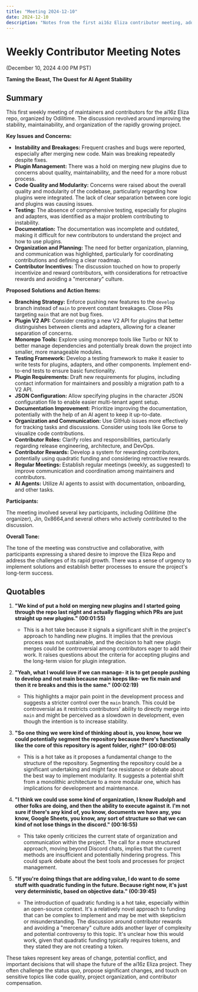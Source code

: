 ```yaml
---
title: "Meeting 2024-12-10"
date: 2024-12-10
description: "Notes from the first ai16z Eliza contributor meeting, addressing key challenges in stability, plugins, and codebase organization, with proposed solutions for improvement."
---
```


# Weekly Contributor Meeting Notes

(December 10, 2024 4:00 PM PST)

**Taming the Beast, The Quest for AI Agent Stability**


## Summary

This first weekly meeting of maintainers and contributors for the ai16z Eliza repo, organized by Odilitime. The discussion revolved around improving the stability, maintainability, and organization of the rapidly growing project.

**Key Issues and Concerns:**

*   **Instability and Breakages:** Frequent crashes and bugs were reported, especially after merging new code. Main was breaking repeatedly despite fixes.
*   **Plugin Management:** There was a hold on merging new plugins due to concerns about quality, maintainability, and the need for a more robust process.
*   **Code Quality and Modularity:** Concerns were raised about the overall quality and modularity of the codebase, particularly regarding how plugins were integrated. The lack of clear separation between core logic and plugins was causing issues.
*   **Testing:** The absence of comprehensive testing, especially for plugins and adapters, was identified as a major problem contributing to instability.
*   **Documentation:** The documentation was incomplete and outdated, making it difficult for new contributors to understand the project and how to use plugins.
*   **Organization and Planning:** The need for better organization, planning, and communication was highlighted, particularly for coordinating contributions and defining a clear roadmap.
*   **Contributor Incentives:** The discussion touched on how to properly incentivize and reward contributors, with considerations for retroactive rewards and avoiding a "mercenary" culture.

**Proposed Solutions and Action Items:**

*   **Branching Strategy:** Enforce pushing new features to the `develop` branch instead of `main` to prevent constant breakages. Close PRs targeting `main` that are not bug fixes.
*   **Plugin V2 API:** Consider creating a new V2 API for plugins that better distinguishes between clients and adapters, allowing for a cleaner separation of concerns.
*   **Monorepo Tools:** Explore using monorepo tools like Turbo or NX to better manage dependencies and potentially break down the project into smaller, more manageable modules.
*   **Testing Framework:** Develop a testing framework to make it easier to write tests for plugins, adapters, and other components. Implement end-to-end tests to ensure basic functionality.
*   **Plugin Requirements:** Draft new requirements for plugins, including contact information for maintainers and possibly a migration path to a V2 API.
*   **JSON Configuration:** Allow specifying plugins in the character JSON configuration file to enable easier multi-tenant agent setup.
*   **Documentation Improvement:** Prioritize improving the documentation, potentially with the help of an AI agent to keep it up-to-date.
*   **Organization and Communication:** Use GitHub issues more effectively for tracking tasks and discussions. Consider using tools like Gorse to visualize code contributions.
*   **Contributor Roles:** Clarify roles and responsibilities, particularly regarding release engineering, architecture, and DevOps.
*   **Contributor Rewards:** Develop a system for rewarding contributors, potentially using quadratic funding and considering retroactive rewards.
*   **Regular Meetings:** Establish regular meetings (weekly, as suggested) to improve communication and coordination among maintainers and contributors.
*   **AI Agents:** Utilize AI agents to assist with documentation, onboarding, and other tasks.

**Participants:**

The meeting involved several key participants, including Odilitime (the organizer), Jin, 0x8664,and several others who actively contributed to the discussion.

**Overall Tone:**

The tone of the meeting was constructive and collaborative, with participants expressing a shared desire to improve the Eliza Repo and address the challenges of its rapid growth. There was a sense of urgency to implement solutions and establish better processes to ensure the project's long-term success.


## Quotables

1. **"We kind of put a hold on merging new plugins and I started going through the repo last night and actually flagging which PRs are just straight up new plugins." (00:01:55)**
    *   This is a hot take because it signals a significant shift in the project's approach to handling new plugins. It implies that the previous process was not sustainable, and the decision to halt new plugin merges could be controversial among contributors eager to add their work. It raises questions about the criteria for accepting plugins and the long-term vision for plugin integration.

2. **"Yeah, what I would love if we can manage- it is to get people pushing to develop and not main because main keeps like- we fix main and then it re breaks and this is the same." (00:02:19)**
    *   This highlights a major pain point in the development process and suggests a stricter control over the `main` branch. This could be controversial as it restricts contributors' ability to directly merge into `main` and might be perceived as a slowdown in development, even though the intention is to increase stability.

3. **"So one thing we were kind of thinking about is, you know, how we could potentially segment the repository because there's functionally like the core of this repository is agent folder, right?" (00:08:05)**
    *   This is a hot take as it proposes a fundamental change to the structure of the repository. Segmenting the repository could be a significant undertaking and might face resistance or debate about the best way to implement modularity. It suggests a potential shift from a monolithic architecture to a more modular one, which has implications for development and maintenance.

4. **"I think we could use some kind of organization, I know Rudolph and other folks are doing, and then the ability to execute against it. I'm not sure if there's any kind of, you know, documents we have any, you know, Google Sheets, you know, any sort of structure so that we can kind of not lose things in the discord." (00:16:55)**
    *   This take openly criticizes the current state of organization and communication within the project. The call for a more structured approach, moving beyond Discord chats, implies that the current methods are insufficient and potentially hindering progress. This could spark debate about the best tools and processes for project management.

5. **"If you're doing things that are adding value, I do want to do some stuff with quadratic funding in the future. Because right now, it's just very deterministic, based on objective data." (00:39:45)**
    *   The introduction of quadratic funding is a hot take, especially within an open-source context. It's a relatively novel approach to funding that can be complex to implement and may be met with skepticism or misunderstanding. The discussion around contributor rewards and avoiding a "mercenary" culture adds another layer of complexity and potential controversy to this topic. It's unclear how this would work, given that quadratic funding typically requires tokens, and they stated they are not creating a token.

These takes represent key areas of change, potential conflict, and important decisions that will shape the future of the ai16z Eliza project. They often challenge the status quo, propose significant changes, and touch on sensitive topics like code quality, project organization, and contributor compensation.
